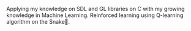 Applying my knowledge on SDL and GL libraries on C with my growing knowledge in Machine Learning. 
Reinforced learning using Q-learning algorithm on the Snake🐍.
